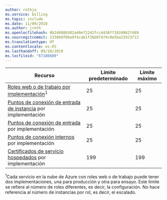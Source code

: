 ```yaml
---
author: rothja
ms.service: billing
ms.topic: include
ms.date: 11/09/2018
ms.author: jroth
ms.openlocfilehash: 0b24688b502a40e722d2fcc4436ff1824862f489
ms.sourcegitcommit: 23389df08a9f4cab1f3bb0f474c0e5ba31923f12
ms.translationtype: HT
ms.contentlocale: es-ES
ms.lasthandoff: 09/10/2019
ms.locfileid: "67186689"
---
```

| Recurso | Límite predeterminado | Límite máximo |
| --- | --- | --- |
| [Roles web o de trabajo por implementación](../articles/cloud-services/cloud-services-choose-me.md)<sup>1</sup> |25 |25 |
| [Puntos de conexión de entrada de instancia](/previous-versions/azure/reference/gg557552(v=azure.100)#instanceinputendpoint) por implementación |25 |25 |
| [Puntos de conexión de entrada](/previous-versions/azure/reference/gg557552(v=azure.100)#inputendpoint) por implementación |25 |25 |
| [Puntos de conexión internos](/previous-versions/azure/reference/gg557552(v=azure.100)#internalendpoint) por implementación |25 |25 |
| [Certificados de servicio hospedados](../articles/cloud-services/cloud-services-certs-create.md#what-are-service-certificates) por implementación |199 |199 |

<sup>1</sup>Cada servicio en la nube de Azure con roles web o de trabajo puede tener dos implementaciones, una para producción y otra para ensayo. Este límite se refiere al número de roles diferentes, es decir, la configuración. No hace referencia al número de instancias por rol, es decir, el escalado.

